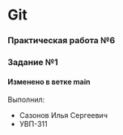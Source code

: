# Git
### Практическая работа №6
### Задание №1
#### Изменено в ветке main

Выполнил:
* Сазонов Илья Сергеевич
* УВП-311
